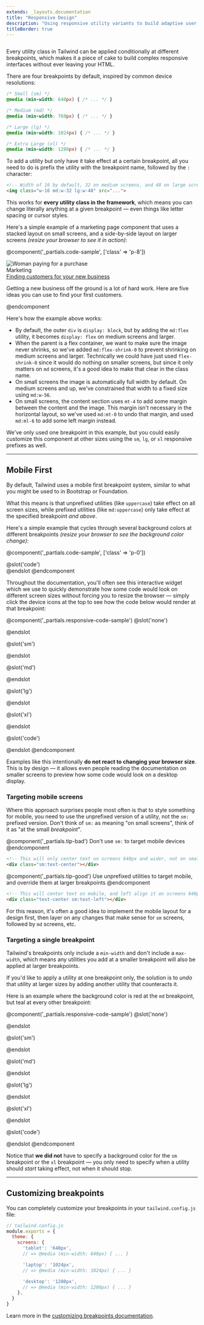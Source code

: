 ```yaml
---
extends: _layouts.documentation
title: "Responsive Design"
description: "Using responsive utility variants to build adaptive user interfaces."
titleBorder: true
---
```


<h2 style="font-size: 0" class="invisible m-0 -mb-6">Overview</h2>

Every utility class in Tailwind can be applied conditionally at different breakpoints, which makes it a piece of cake to build complex responsive interfaces without ever leaving your HTML.

There are four breakpoints by default, inspired by common device resolutions:

```css
/* Small (sm) */
@media (min-width: 640px) { /* ... */ }

/* Medium (md) */
@media (min-width: 768px) { /* ... */ }

/* Large (lg) */
@media (min-width: 1024px) { /* ... */ }

/* Extra Large (xl) */
@media (min-width: 1280px) { /* ... */ }
```

To add a utility but only have it take effect at a certain breakpoint, all you need to do is prefix the utility with the breakpoint name, followed by the `:` character:

```html
<!-- Width of 16 by default, 32 on medium screens, and 48 on large screens -->
<img class="w-16 md:w-32 lg:w-48" src="...">
```

This works for **every utility class in the framework**, which means you can change literally anything at a given breakpoint — even things like letter spacing or cursor styles.

Here's a simple example of a marketing page component that uses a stacked layout on small screens, and a side-by-side layout on larger screens *(resize your browser to see it in action)*:

@component('_partials.code-sample', ['class' => 'p-8'])
<div class="md:flex">
  <div class="md:flex-shrink-0">
    <img class="rounded-lg md:w-56" src="https://images.unsplash.com/photo-1556740738-b6a63e27c4df?ixlib=rb-1.2.1&ixid=eyJhcHBfaWQiOjEyMDd9&auto=format&fit=crop&w=2550&q=80" alt="Woman paying for a purchase">
  </div>
  <div class="mt-4 md:mt-0 md:ml-6">
    <div class="uppercase tracking-wide text-sm text-indigo-600 font-bold">Marketing</div>
    <a href="#" class="block mt-1 text-lg leading-tight font-semibold text-gray-900 hover:underline">Finding customers for your new business</a>
    <p class="mt-2 text-gray-600">Getting a new business off the ground is a lot of hard work. Here are five ideas you can use to find your first customers.</p>
  </div>
</div>
@endcomponent

Here's how the example above works:

- By default, the outer `div` is `display: block`, but by adding the `md:flex` utility, it becomes `display: flex` on medium screens and larger.
- When the parent is a flex container, we want to make sure the image never shrinks, so we've added `md:flex-shrink-0` to prevent shrinking on medium screens and larger. Technically we could have just used `flex-shrink-0` since it would do nothing on smaller screens, but since it only matters on `md` screens, it's a good idea to make that clear in the class name.
- On small screens the image is automatically full width by default. On medium screens and up, we've constrained that width to a fixed size using `md:w-56`.
- On small screens, the content section uses `mt-4` to add some margin between the content and the image. This margin isn't necessary in the horizontal layout, so we've used `md:mt-0` to undo that margin, and used `md:ml-6` to add some left margin instead.

We've only used one breakpoint in this example, but you could easily customize this component at other sizes using the `sm`, `lg`, or `xl` responsive prefixes as well.

---

## Mobile First

By default, Tailwind uses a mobile first breakpoint system, similar to what you might be used to in Bootstrap or Foundation.

What this means is that unprefixed utilities (like `uppercase`) take effect on all screen sizes, while prefixed utilities (like `md:uppercase`) only take effect at the specified breakpoint *and above*.

Here's a simple example that cycles through several background colors at different breakpoints *(resize your browser to see the background color change)*:

@component('_partials.code-sample', ['class' => 'p-0'])
<div class="h-20 w-20 mx-auto rounded-lg bg-red-500 sm:bg-green-500 md:bg-blue-500 lg:bg-pink-500 xl:bg-teal-500"></div>
@slot('code')
<div class="bg-red-500 sm:bg-green-500 md:bg-blue-500 lg:bg-pink-500 xl:bg-teal-500"></div>
@endslot
@endcomponent

Throughout the documentation, you'll often see this interactive widget which we use to quickly demonstrate how some code would look on different screen sizes without forcing you to resize the browser — simply click the device icons at the top to see how the code below would render at that breakpoint:

@component('_partials.responsive-code-sample')
@slot('none')
<div class="h-20 w-20 mx-auto rounded-lg bg-red-500"></div>
@endslot

@slot('sm')
<div class="h-20 w-20 mx-auto rounded-lg bg-green-500"></div>
@endslot

@slot('md')
<div class="h-20 w-20 mx-auto rounded-lg bg-blue-500"></div>
@endslot

@slot('lg')
<div class="h-20 w-20 mx-auto rounded-lg bg-pink-500"></div>
@endslot

@slot('xl')
<div class="h-20 w-20 mx-auto rounded-lg bg-teal-500"></div>
@endslot

@slot('code')
<div class="none:bg-red-500 sm:bg-green-500 md:bg-blue-500 lg:bg-pink-500 xl:bg-teal-500"></div>
@endslot
@endcomponent

Examples like this intentionally **do not react to changing your browser size**. This is by design — it allows even people reading the documentation on smaller screens to preview how some code would look on a desktop display.

### Targeting mobile screens

Where this approach surprises people most often is that to style something for mobile, you need to use the unprefixed version of a utility, not the `sm:` prefixed version. Don't think of `sm:` as meaning "on small screens", think of it as "at the small *breakpoint*".

@component('_partials.tip-bad')
Don't use <code class="text-sm font-bold text-gray-800">sm:</code> to target mobile devices
@endcomponent

```html
<!-- This will only center text on screens 640px and wider, not on small screens -->
<div class="sm:text-center"></div>
```

@component('_partials.tip-good')
Use unprefixed utilities to target mobile, and override them at larger breakpoints
@endcomponent

```html
<!-- This will center text on mobile, and left align it on screens 640px and wider -->
<div class="text-center sm:text-left"></div>
```

For this reason, it's often a good idea to implement the mobile layout for a design first, then layer on any changes that make sense for `sm` screens, followed by `md` screens, etc.

### Targeting a single breakpoint

Tailwind's breakpoints only include a `min-width` and don't include a `max-width`, which means any utilities you add at a smaller breakpoint will also be applied at larger breakpoints.

If you'd like to apply a utility at one breakpoint only, the solution is to *undo* that utility at larger sizes by adding another utility that counteracts it.

Here is an example where the background color is red at the `md` breakpoint, but teal at every other breakpoint:

@component('_partials.responsive-code-sample')
@slot('none')
<div class="h-20 w-20 mx-auto rounded-lg bg-teal-500"></div>
@endslot

@slot('sm')
<div class="h-20 w-20 mx-auto rounded-lg bg-teal-500"></div>
@endslot

@slot('md')
<div class="h-20 w-20 mx-auto rounded-lg bg-red-500"></div>
@endslot

@slot('lg')
<div class="h-20 w-20 mx-auto rounded-lg bg-teal-500"></div>
@endslot

@slot('xl')
<div class="h-20 w-20 mx-auto rounded-lg bg-teal-500"></div>
@endslot

@slot('code')
<div class="none:bg-teal-500 md:bg-red-500 lg:bg-teal-500"></div>
@endslot
@endcomponent

Notice that **we did not** have to specify a background color for the `sm` breakpoint or the `xl` breakpoint — you only need to specify when a utility should *start* taking effect, not when it should stop.

---

## Customizing breakpoints

You can completely customize your breakpoints in your `tailwind.config.js` file:

```js
// tailwind.config.js
module.exports = {
  theme: {
    screens: {
      'tablet': '640px',
      // => @media (min-width: 640px) { ... }

      'laptop': '1024px',
      // => @media (min-width: 1024px) { ... }

      'desktop': '1280px',
      // => @media (min-width: 1280px) { ... }
    },
  }
}
```

Learn more in the [customizing breakpoints documentation](/docs/breakpoints).
